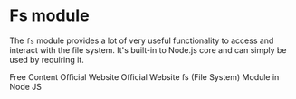 # Fs module

The `fs` module provides a lot of very useful functionality to access and interact with the file system. It's built-in to Node.js core and can simply be used by requiring it.

<ResourceGroupTitle>Free Content</ResourceGroupTitle>
<BadgeLink colorScheme='blue' badgeText='Official API Reference' href='https://nodejs.org/api/fs.html'>Official Website</BadgeLink>
<BadgeLink colorScheme='yellow' badgeText='Official Docs' href='https://nodejs.dev/en/learn/the-nodejs-path-module/'>Official Website</BadgeLink>
<BadgeLink badgeText='Watch' href='https://youtu.be/ZySsdm576wE'>fs (File System) Module in Node JS</BadgeLink>